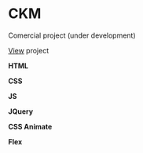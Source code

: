 # CKM
Comercial project (under development)

[View](https://kovbasiukoleksii.github.io/ckm/) project

__HTML__

__CSS__

__JS__

__JQuery__

__CSS Animate__

__Flex__
